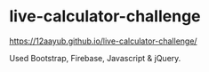 # live-calculator-challenge
https://12aayub.github.io/live-calculator-challenge/

Used Bootstrap, Firebase, Javascript & jQuery.